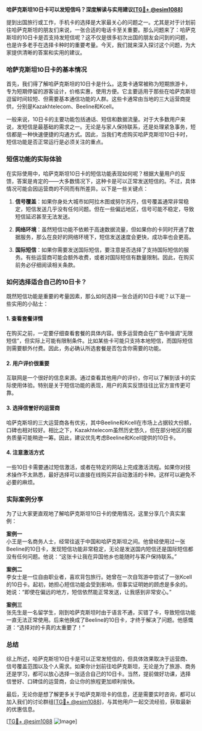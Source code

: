 **哈萨克斯坦10日卡可以发短信吗？深度解读与实用建议[[TG💪+ @esim1088](https://t.me/s/esim1088)]**

提到出国旅行或工作，手机卡的选择是大家最关心的问题之一。尤其是对于计划前往哈萨克斯坦的朋友们来说，一张合适的电话卡至关重要。那么问题来了：哈萨克斯坦的10日卡是否支持发短信呢？这不仅是很多初次出国的朋友会问到的问题，也是许多老手在选择卡种时的重要考量。今天，我们就来深入探讨这个问题，为大家提供清晰的答案和实用的建议。

### 哈萨克斯坦10日卡的基本情况

首先，我们得了解哈萨克斯坦的10日卡是什么。这类卡通常被称为短期旅游卡，专为短期停留的游客设计，价格实惠，使用方便。它主要适用于那些在哈萨克斯坦逗留时间较短、但需要基本通信功能的人群。这些卡通常由当地的三大运营商提供，分别是Kazakhtelecom、Beeline和Kcell。

一般来说，10日卡的主要功能包括通话、短信和数据流量。对于大多数用户来说，发短信是最基础的需求之一。无论是与家人保持联系，还是处理紧急事务，短信都是一种快速便捷的沟通方式。因此，当我们考虑购买哈萨克斯坦10日卡时，短信功能是否正常运行是必须关注的重点。

### 短信功能的实际体验

在实际使用中，哈萨克斯坦10日卡的短信功能表现如何呢？根据大量用户的反馈，答案是肯定的——大多数情况下，这种卡是可以正常发送短信的。不过，具体情况可能会因运营商的不同而有所差异。以下是一些关键点：

1. **信号覆盖**：如果你身处大城市如阿拉木图或努尔苏丹，信号覆盖通常非常稳定，短信发送几乎没有任何问题。但在一些偏远地区，信号可能不稳定，导致短信延迟甚至无法发送。
   
2. **网络环境**：虽然短信功能不依赖于高速数据流量，但如果你的卡同时开通了数据服务，那么在良好的网络环境下，短信发送速度会更快，成功率也会更高。

3. **国际短信**：如果你需要发送国际短信，要注意是否选择了支持国际短信的服务。有些运营商可能会额外收费，或者对国际短信有数量限制。因此，在购买前务必仔细阅读相关条款。

### 如何选择适合自己的10日卡？

既然短信功能是重要的考量因素，那么如何选择一张合适的10日卡呢？以下是一些实用的小贴士：

#### 1. 查看套餐详情
在购买之前，一定要仔细查看套餐的具体内容。很多运营商会在广告中强调“无限短信”，但实际上可能有限制条件。比如某些卡可能只支持本地短信，而国际短信则需要额外付费。因此，务必确认所选套餐是否包含你需要的功能。

#### 2. 用户评价很重要
互联网是一个很好的信息来源。通过查看其他用户的评价，你可以了解到该卡的实际使用体验。特别是关于短信功能的表现，用户的真实反馈往往比官方宣传更可靠。

#### 3. 选择信誉好的运营商
哈萨克斯坦的三大运营商各有优劣，其中Beeline和Kcell在市场上占据较大份额，口碑也相对较好。相比之下，Kazakhtelecom虽然历史悠久，但在部分地区的服务质量可能稍逊一筹。因此，建议优先考虑Beeline和Kcell提供的10日卡。

#### 4. 注意激活方式
一些10日卡需要通过短信激活，或者在特定的网站上完成激活流程。如果你对技术操作不太熟悉，最好选择可以直接在线购买并自动激活的卡种。这样可以避免不必要的麻烦。

### 实际案例分享

为了让大家更直观地了解哈萨克斯坦10日卡的使用情况，这里分享几个真实案例：

**案例一**  
小王是一名商务人士，经常往返于中国和哈萨克斯坦之间。他曾经使用过一张Beeline的10日卡，发现短信功能非常稳定，无论是发送国内短信还是国际短信都没有任何问题。他说：“这张卡让我在异国他乡也能随时与客户保持联系。”

**案例二**  
李女士是一位自由职业者，喜欢背包旅行。她曾在一次自驾游中尝试了一张Kcell的10日卡。起初，她担心短信功能会受到影响，但事实证明她的顾虑是多余的。她说：“即使在偏远的地方，短信依然能正常发送，让我感到非常安心。”

**案例三**  
张先生是一名留学生，刚到哈萨克斯坦时由于语言不通，买错了卡，导致短信功能一直无法正常使用。后来他换成了Beeline的10日卡，才终于解决了问题。他感慨道：“选择对的卡真的太重要了！”

### 总结

综上所述，哈萨克斯坦10日卡是可以正常发短信的，但具体效果取决于运营商、信号覆盖范围以及个人需求。如果你计划前往哈萨克斯坦，无论是为了旅游、商务还是学习，都可以放心选择一张适合自己的10日卡。当然，提前做好功课，选择信誉好、口碑佳的运营商，会让你的旅程更加顺利愉快。

最后，无论你是想了解更多关于哈萨克斯坦卡的信息，还是需要实时咨询，都可以加入我们的讨论群组[[TG💪+ @esim1088](https://t.me/s/esim1088)]，与其他用户一起交流经验，获取最新的优惠信息。

[[TG💪+ @esim1088](https://t.me/s/esim1088) ![Image](https://i.postimg.cc/4NQfJmqS/Snipaste-2025-05-13-00-14-12.png)]